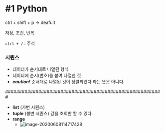 # #1 Python

ctrl + shift + p -> deafult

저장, 조건, 반복

`ctrl + /` : 주석



### 시퀀스

* 데이터가 순서대로 나열된 형식
* 데이터에 순서(번호)를 붙여 나열한 것
* ***caution!*** 순서대로 나열된 것이 정렬되었다 라는 뜻은 아니다.

#########################################################

* **list** (가변 시퀀스)
* **tuple** (불변 시퀀스) 값을 조회만 할 수 있다. 
* **range**
  * ![image-20200608114717428](C:\Users\ohhoj\AppData\Roaming\Typora\typora-user-images\image-20200608114717428.png)
